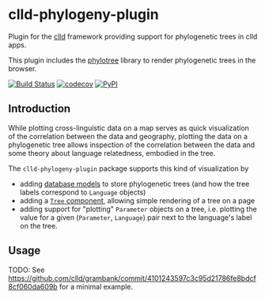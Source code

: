 # clld-phylogeny-plugin

Plugin for the [clld](https://github.com/clld/clld) framework providing
support for phylogenetic trees in clld apps.

This plugin includes the [phylotree](https://github.com/veg/phylotree.js/tree/master)
library to render phylogenetic trees in the browser.

[![Build Status](https://travis-ci.org/clld/clld-phylogeny-plugin.svg?branch=master)](https://travis-ci.org/clld/clld-phylogeny-plugin)
[![codecov](https://codecov.io/gh/clld/clld-phylogeny-plugin/branch/master/graph/badge.svg)](https://codecov.io/gh/clld/clld-phylogeny-plugin)
[![PyPI](https://img.shields.io/pypi/v/clld-phylogeny-plugin.svg)](https://pypi.python.org/pypi/clld-phylogeny-plugin)


## Introduction

While plotting cross-linguistic data on a map serves as quick visualization of the correlation between the data and geography, plotting the data on a phylogenetic tree allows inspection of the correlation between the data and some theory about language relatedness, embodied in the tree.

The `clld-phylogeny-plugin` package supports this kind of visualization by
- adding [database models](https://github.com/clld/clld-phylogeny-plugin/blob/master/src/clld_phylogeny_plugin/models.py) to store phylogenetic trees (and how the tree labels correspond to `Language` objects)
- adding a [`Tree` component](https://github.com/clld/clld-phylogeny-plugin/blob/f98e83681e7464d3abfb05eae2f1a3c74fdabc1f/src/clld_phylogeny_plugin/tree.py#L34), allowing simple rendering of a tree on a page
- adding support for "plotting" `Parameter` objects on a tree, i.e. plotting the value for a given (`Parameter`, `Language`) pair next to the language's label on the tree.


## Usage

TODO: See https://github.com/clld/grambank/commit/4101243597c3c95d21786fe8bdcf8cf060da609b for a minimal example.
